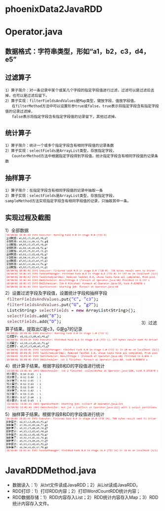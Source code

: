 # phoenixData2JavaRDD
# Operator.java
## 数据格式：字符串类型，形如“a1，b2，c3，d4，e5”
## 过滤算子
    1）算子简介：对一条记录中某个或某几个字段的指定字段值进行过滤，过滤可以是过滤后去掉，也可以是过滤后留下。
    2）算子实现：filterFieldsAndValues是Map类型，键放字段，值放字段值，
       在filterMethod方法中可以设置形参true或false，true表示将指定字段含有指定字段值的记录过滤掉，
       false表示将指定字段含有指定字段值的记录留下，其他过滤掉。
## 统计算子
    1）算子简介：统计一个或多个指定字段含有相同字段值的记录条数
    2）算子实现：selectFields是ArrayList类型，存放指定字段，
       CounterMethod方法中根据指定字段得到字段值，统计指定字段含有相同字段值的记录条数
## 抽样算子
    1）算子简介：在指定字段含有相同字段值的记录中抽取一条
    2）算子实现：selectFields是ArrayList类型，存放指定字段，
    sampleMethod方法实现指定字段含有相同字段值的记录，只抽取其中一条。
## 实现过程及截图
1）全部数据
![1](https://github.com/superxinxin/phoenixData2JavaRDD/blob/master/Images/1.PNG)
2）设置过滤字段及字段值，设置统计字段和抽样字段
![2](https://github.com/superxinxin/phoenixData2JavaRDD/blob/master/Images/5.PNG)
3）过滤算子结果。提取出C是c3，G是g7的记录
![3](https://github.com/superxinxin/phoenixData2JavaRDD/blob/master/Images/2.PNG)
4）统计算子结果。根据字段B和D的字段值进行统计
![4](https://github.com/superxinxin/phoenixData2JavaRDD/blob/master/Images/3.PNG)
5）抽样算子结果。根据字段B和D的字段值进行统计
![5](https://github.com/superxinxin/phoenixData2JavaRDD/blob/master/Images/4.PNG)
# JavaRDDMethod.java
* 数据读入：1）从txt文件读成JavaRDD；2）从List<String>读成JavaRDD。
* RDD打印：1）打印RDD内容；2）打印WordCountRDD统计内容；
* RDD数据存储：1）RDD内容存入List；2）RDD统计内容存入Map；3）RDD统计内容存入文件。
